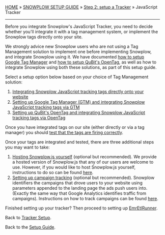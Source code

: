 [HOME](Home) » [SNOWPLOW SETUP GUIDE](Snowplow-setup-guide) » [Step 2: setup a Tracker](choosing-a-tracker) » JavaScript Tracker

---

Before you integrate Snowplow's JavaScript Tracker, you need to decide whether you'll integrate it with a tag management system, or implement the Snowplow tags directly onto your site.

We strongly advice new Snowplow users who are not using a Tag Management solution to implement one before implementing Snowplow, and integrate Snowplow using it. We have documented [how to setup Google Tag Manager](Integrating-javascript-tags-with-Google-Tag-Manager) and [how to setup QuBit's OpenTag](Integrating-Javascript-tags-with-QuBit-OpenTag), as well as how to integrate Snowplow using both these solutions, as part of this setup guide.

Select a setup option below based on your choice of Tag Management solution:

1. [Integrating Snowplow JavaScript tracking tags directly onto your website](integrating-javascript-tags-onto-your-website) 
2. [Setting up Google Tag Manager (GTM) and integrating Snowplow JavaScript tracking tags via GTM](../Integrating-javascript-tags-with-Google-Tag-Manager) 
3. [Setting up QuBit's OpenTag and integrating Snowplow JavaScript tracking tags via OpenTag](../Integrating-Javascript-tags-with-QuBit-OpenTag)

Once you have integrated tags on our site (either directly or via a tag manager) you should [test that the tags are firing correctly](../Testing-the-Javascript-tracker-is-firing).

Once your tags are integrated and tested, there are three additional steps you may want to take:

1. [Hosting Snowplow.js yourself](self-hosting-snowplow-js) (optional but recommended). We provide a hosted version of Snowplow.js that any of our users are welcome to use. However, if you would like to host Snowplow.js yourself, instructions to do so can be found [here](self-hosting-snowplow-js).
2. [Setting up campaign tracking](tracking-your-marketing-campaigns) (optional but recommended). Snowplow identifiers the campaigns that drove users to your website using parameters appended to the landing page the ads push users into. (Exactly the same way that Google Analytics identifies traffic from campaigns). Instructions on how to track campaigns can be found [here](tracking-your-marketing-campaigns).

Finished setting up your tracker? Then proceed to setting up [EmrEtlRunner](Setting-up-EmrEtlRunner).

Back to [Tracker Setup](Setting-up-a-tracker).

Back to the [Setup Guide](Setting-up-Snowplow).

